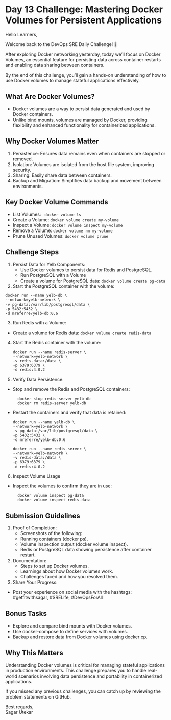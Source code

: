 # Day 13 Challenge: Mastering Docker Volumes for Persistent Applications

Hello Learners,

Welcome back to the DevOps SRE Daily Challenge! 🎉

After exploring Docker networking yesterday, today we’ll focus on Docker Volumes, an essential feature for persisting data across container restarts and enabling data sharing between containers.

By the end of this challenge, you’ll gain a hands-on understanding of how to use Docker volumes to manage stateful applications effectively.



## What Are Docker Volumes?
- Docker volumes are a way to persist data generated and used by Docker containers.
- Unlike bind mounts, volumes are managed by Docker, providing flexibility and enhanced functionality for containerized applications.


## Why Docker Volumes Matter
1. Persistence: Ensures data remains even when containers are stopped or removed.
2. Isolation: Volumes are isolated from the host file system, improving security.
3. Sharing: Easily share data between containers.
4. Backup and Migration: Simplifies data backup and movement between environments.

## Key Docker Volume Commands
- List Volumes: ``` docker volume ls```
- Create a Volume: ``` docker volume create my-volume ```
- Inspect a Volume: ``` docker volume inspect my-volume ```
- Remove a Volume: ``` docker volume rm my-volume ```
- Prune Unused Volumes: ``` docker volume prune ```

## Challenge Steps
1. Persist Data for Yelb Components:
   - Use Docker volumes to persist data for Redis and PostgreSQL.
   - Run PostgreSQL with a Volume
   - Create a volume for PostgreSQL data:
     ``` docker volume create pg-data ```
2. Start the PostgreSQL container with the volume:
  ```
  docker run --name yelb-db \
  --network=yelb-network \
  -v pg-data:/var/lib/postgresql/data \
  -p 5432:5432 \
  -d mreferre/yelb-db:0.6
  ```

3. Run Redis with a Volume:
  - Create a volume for Redis data:
    ``` docker volume create redis-data ```
4. Start the Redis container with the volume:
     ``` 
    docker run --name redis-server \
    --network=yelb-network \
    -v redis-data:/data \
    -p 6379:6379 \
    -d redis:4.0.2
    ```

5. Verify Data Persistence:
  - Stop and remove the Redis and PostgreSQL containers:
    ```
      docker stop redis-server yelb-db
      docker rm redis-server yelb-db
    ```
  - Restart the containers and verify that data is retained:
    ```
    docker run --name yelb-db \
    --network=yelb-network \
    -v pg-data:/var/lib/postgresql/data \
    -p 5432:5432 \
    -d mreferre/yelb-db:0.6
    ```
    
    ```
    docker run --name redis-server \
    --network=yelb-network \
    -v redis-data:/data \
    -p 6379:6379 \
    -d redis:4.0.2
    
6. Inspect Volume Usage
  - Inspect the volumes to confirm they are in use:
    ```
      docker volume inspect pg-data
      docker volume inspect redis-data
    ```

## Submission Guidelines
1. Proof of Completion:
   - Screenshots of the following:
   - Running containers (docker ps).
   - Volume inspection output (docker volume inspect).
   - Redis or PostgreSQL data showing persistence after container restart.
2. Documentation:
   - Steps to set up Docker volumes.
   - Learnings about how Docker volumes work.
   - Challenges faced and how you resolved them.
3. Share Your Progress:
  - Post your experience on social media with the hashtags: #getfitwithsagar, #SRELife, #DevOpsForAll

## Bonus Tasks
- Explore and compare bind mounts with Docker volumes.
- Use docker-compose to define services with volumes.
- Backup and restore data from Docker volumes using docker cp.

## Why This Matters
Understanding Docker volumes is critical for managing stateful applications in production environments. This challenge prepares you to handle real-world scenarios involving data persistence and portability in containerized applications.



If you missed any previous challenges, you can catch up by reviewing the problem statements on GitHub.


Best regards,</br>
Sagar Utekar
